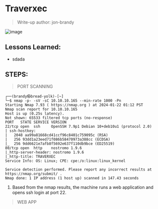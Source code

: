 # Traverxec
> Write-up author: jon-brandy

![image](https://github.com/jon-brandy/hackthebox/assets/70703371/d8c34a13-fe79-45bf-9a19-19faf531ca67)


## Lessons Learned:
- sdada

## STEPS:
> PORT SCANNING

```
┌──(brandy㉿bread-yolk)-[~]
└─$ nmap -p- -sV -sC 10.10.10.165 --min-rate 1000 -Pn
Starting Nmap 7.93 ( https://nmap.org ) at 2024-01-22 01:12 PST
Nmap scan report for 10.10.10.165
Host is up (0.25s latency).
Not shown: 65533 filtered tcp ports (no-response)
PORT   STATE SERVICE VERSION
22/tcp open  ssh     OpenSSH 7.9p1 Debian 10+deb10u1 (protocol 2.0)
| ssh-hostkey: 
|   2048 aa99a81668cd41ccf96c8401c759095c (RSA)
|   256 93dd1a23eed71f086b58470973a388cc (ECDSA)
|_  256 9dd6621e7afb8f5692e637f110db9bce (ED25519)
80/tcp open  http    nostromo 1.9.6
|_http-server-header: nostromo 1.9.6
|_http-title: TRAVERXEC
Service Info: OS: Linux; CPE: cpe:/o:linux:linux_kernel

Service detection performed. Please report any incorrect results at https://nmap.org/submit/ .
Nmap done: 1 IP address (1 host up) scanned in 147.43 seconds
```

1. Based from the nmap results, the machine runs a web application and opens ssh login at port 22.

> WEB APP

